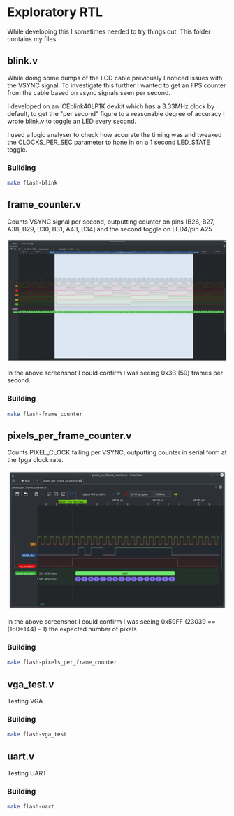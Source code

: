 # Exploratory RTL

While developing this I sometimes needed to try things out. This folder contains my files.

## blink.v

While doing some dumps of the LCD cable previously I noticed issues with the VSYNC signal. To investigate this further I wanted to get an FPS counter from the cable based on vsync signals seen per second.

I developed on an iCEblink40LP1K devkit which has a 3.33MHz clock by default, to get the "per second" figure to a reasonable degree of accuracy I wrote blink.v to toggle an LED every second.

I used a logic analyser to check how accurate the timing was and tweaked the CLOCKS_PER_SEC parameter to hone in on a 1 second LED_STATE toggle.

### Building

```bash
make flash-blink
```

## frame_counter.v

Counts VSYNC signal per second, outputting counter on pins [B26, B27, A38, B29, B30, B31, A43, B34] and the second toggle on LED4/pin A25

![Frame counter pulseview](./images/frame_counter_pulseview.png)

In the above screenshot I could confirm I was seeing 0x3B (59) frames per second.

### Building

```bash
make flash-frame_counter
```

## pixels_per_frame_counter.v

Counts PIXEL_CLOCK falling per VSYNC, outputting counter in serial form at the fpga clock rate.

![Pixels per frame counter pulseview](./images/pixels_per_frame_counter_pulseview.png)

In the above screenshot I could confirm I was seeing 0x59FF (23039 == (160*144) - 1) the expected number of pixels

### Building

```bash
make flash-pixels_per_frame_counter
```

## vga_test.v

Testing VGA

### Building

```bash
make flash-vga_test
```

## uart.v

Testing UART

### Building

```bash
make flash-uart
```